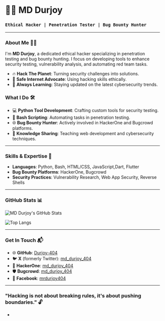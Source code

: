 # 👨‍💻 **MD Durjoy**


### `Ethical Hacker | Penetration Tester | Bug Bounty Hunter`

---

### **About Me** 🕵️‍♂️

I'm **MD Durjoy**, a dedicated ethical hacker specializing in penetration testing and bug bounty hunting. I focus on developing tools to enhance security testing, vulnerability analysis, and automating red team tasks.

- 🔥 **Hack The Planet**: Turning security challenges into solutions.
- 🔐 **Safe Internet Advocate**: Using hacking skills ethically.
- 🧠 **Always Learning**: Staying updated on the latest cybersecurity trends.

### **What I Do** 🛠️

- 💻 **Python Tool Development**: Crafting custom tools for security testing.
- 📜 **Bash Scripting**: Automating tasks in penetration testing.
- 🌐 **Bug Bounty Hunter**: Actively involved in HackerOne and Bugcrowd platforms.
- 📖 **Knowledge Sharing**: Teaching web development and cybersecurity techniques.

---

### **Skills & Expertise** 🧩

- **Languages**: Python, Bash, HTML/CSS, JavaScript,Dart, Flutter
- **Bug Bounty Platforms**: HackerOne, Bugcrowd
- **Security Practices**: Vulnerability Research, Web App Security, Reverse Shells

---

### **GitHub Stats** 📊

![MD Durjoy's GitHub Stats](https://github-readme-stats.vercel.app/api?username=md-durjoy&show_icons=true&theme=dark)
  
![Top Langs](https://github-readme-stats.vercel.app/api/top-langs/?username=md-durjoy&layout=compact&theme=dark)

---

### **Get In Touch** 📬

- 🌐 **GitHub**: [Durjoy-404](https://github.com/Durjoy-404)
- 🐦 **X** (formerly Twitter): [md_durjoy_404](https://x.com/md_durjoy_404)
- 🎯 **HackerOne**: [md_durjoy_404](https://hackerone.com/md_durjoy_404)
- 🛡️ **Bugcrowd**: [md_durjoy_404](https://bugcrowd.com/md_durjoy_404)
- 📘 **Facebook**: [mrdurjoy404](https://facebook.com/mrdurjoy404)

---

### **"Hacking is not about breaking rules, it's about pushing boundaries."** 🔓

-
